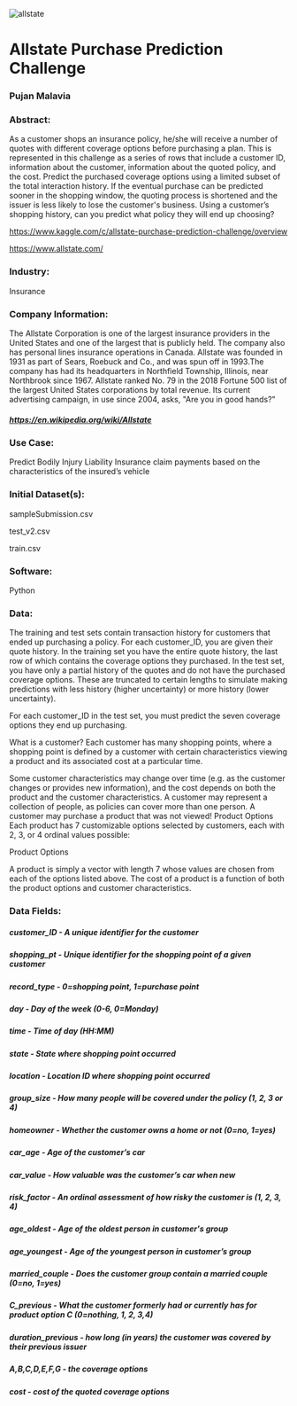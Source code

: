 ![allstate](https://user-images.githubusercontent.com/19572673/62312597-8e5d9780-b45c-11e9-84d5-ba8994ccb7f7.jpg)
# Allstate Purchase Prediction Challenge
### Pujan Malavia

### Abstract:
As a customer shops an insurance policy, he/she will receive a number of quotes with different coverage options before purchasing a plan. This is represented in this challenge as a series of rows that include a customer ID, information about the customer, information about the quoted policy, and the cost. Predict the purchased coverage options using a limited subset of the total interaction history. If the eventual purchase can be predicted sooner in the shopping window, the quoting process is shortened and the issuer is less likely to lose the customer's business. Using a customer’s shopping history, can you predict what policy they will end up choosing? 

https://www.kaggle.com/c/allstate-purchase-prediction-challenge/overview

https://www.allstate.com/

### Industry: 
Insurance

### Company Information:
The Allstate Corporation is one of the largest insurance providers in the United States and one of the largest that is publicly held. The company also has personal lines insurance operations in Canada. Allstate was founded in 1931 as part of Sears, Roebuck and Co., and was spun off in 1993.The company has had its headquarters in Northfield Township, Illinois, near Northbrook since 1967. Allstate ranked No. 79 in the 2018 Fortune 500 list of the largest United States corporations by total revenue. Its current advertising campaign, in use since 2004, asks, "Are you in good hands?" 
##### https://en.wikipedia.org/wiki/Allstate

### Use Case:
Predict Bodily Injury Liability Insurance claim payments based on the characteristics of the insured’s vehicle

### Initial Dataset(s):

sampleSubmission.csv

test_v2.csv

train.csv

### Software:

Python

### Data:
The training and test sets contain transaction history for customers that ended up purchasing a policy. For each customer_ID, you are given their quote history. In the training set you have the entire quote history, the last row of which contains the coverage options they purchased. In the test set, you have only a partial history of the quotes and do not have the purchased coverage options. These are truncated to certain lengths to simulate making predictions with less history (higher uncertainty) or more history (lower uncertainty).

For each customer_ID in the test set, you must predict the seven coverage options they end up purchasing.

What is a customer?
Each customer has many shopping points, where a shopping point is defined by a customer with certain characteristics viewing a product and its associated cost at a particular time.

Some customer characteristics may change over time (e.g. as the customer changes or provides new information), and the cost depends on both the product and the customer characteristics.
A customer may represent a collection of people, as policies can cover more than one person.
A customer may purchase a product that was not viewed!
Product Options
Each product has 7 customizable options selected by customers, each with 2, 3, or 4 ordinal values possible:

Product Options

A product is simply a vector with length 7 whose values are chosen from each of the options listed above. The cost of a product is a function of both the product options and customer characteristics.

### Data Fields:

##### customer_ID - A unique identifier for the customer
##### shopping_pt - Unique identifier for the shopping point of a given customer
##### record_type - 0=shopping point, 1=purchase point
##### day - Day of the week (0-6, 0=Monday)
##### time - Time of day (HH:MM)
##### state - State where shopping point occurred
##### location - Location ID where shopping point occurred
##### group_size - How many people will be covered under the policy (1, 2, 3 or 4)
##### homeowner - Whether the customer owns a home or not (0=no, 1=yes)
##### car_age - Age of the customer’s car
##### car_value - How valuable was the customer’s car when new
##### risk_factor - An ordinal assessment of how risky the customer is (1, 2, 3, 4)
##### age_oldest - Age of the oldest person in customer's group
##### age_youngest - Age of the youngest person in customer’s group
##### married_couple - Does the customer group contain a married couple (0=no, 1=yes)
##### C_previous - What the customer formerly had or currently has for product option C (0=nothing, 1, 2, 3,4)
##### duration_previous -  how long (in years) the customer was covered by their previous issuer
##### A,B,C,D,E,F,G - the coverage options
##### cost - cost of the quoted coverage options
